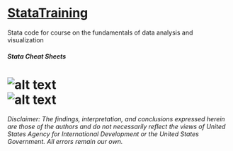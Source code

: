 # [StataTraining](http://geocenter.github.io/StataTraining/)   
Stata code for course on the fundamentals of data analysis and visualization
##### Stata Cheat Sheets  
![alt text](https://github.com/GeoCenter/StataTraining/blob/master/images/cheatsheet1.PNG?raw=true "Stata Cheat Sheet 1")  
![alt text](https://github.com/GeoCenter/StataTraining/blob/master/images/cheatsheet2.PNG?raw=true "Stata Cheat Sheet 2")   
===  

*Disclaimer: The findings, interpretation, and conclusions expressed herein are those of the authors and do not necessarily reflect the views of United States Agency for International Development or the United States Government. All errors remain our own.*  
